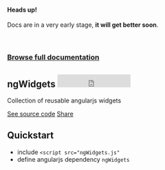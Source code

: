 <section>
  <div class="alert alert-info">
    <h4>Heads up!</h4>
    Docs are in a very early stage, <strong>it will get better soon</strong>.
  </div>
  <br><br>
  <h3 class="doc-link"><a href="https://rawgithub.com/cztomsik/ngWidgets/master/docs/index.html">Browse full documentation</a></h3>
  <h1>
    ngWidgets
    <iframe src="https://ghbtns.com/github-btn.html?user=cztomsik&amp;repo=ngWidgets&amp;type=watch&amp;count=true&amp;size=large" allowtransparency="true" frameborder="0" scrolling="0" width="170" height="30"></iframe>
  </h1>
  <p class="lead">Collection of reusable angularjs widgets</p>
  <p>
    <a href="https://github.com/cztomsik/ngWidgets/blob/master/index.js" class="btn btn-primary btn-lg">See source code</a>
    <a href="https://twitter.com/share?url=https://github.com/cztomsik/ngWidgets" class="btn btn-default btn-lg">Share</a>
  </p>
</section>

<section>
  <h1>Quickstart</h1>
  <ul>
    <li>include <code>&lt;script src="ngWidgets.js"</code></li>
    <li>define angularjs dependency <code>ngWidgets</code></li>
  </ul>
</section>